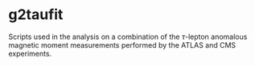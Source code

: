 # g2taufit

Scripts used in the analysis on a combination of the $\tau$-lepton anomalous magnetic moment measurements performed by the ATLAS and CMS experiments.
